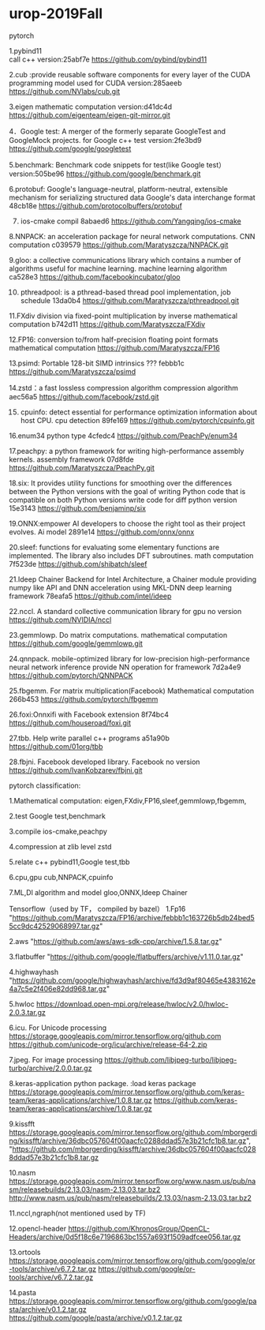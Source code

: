 # urop-2019Fall
pytorch

1.pybind11     
call c++
version:25abf7e
https://github.com/pybind/pybind11      

2.cub  :provide reusable software components for every layer of the CUDA programming model
used for CUDA
version:285aeeb
https://github.com/NVlabs/cub.git

3.eigen 
mathematic computation
version:d41dc4d
https://github.com/eigenteam/eigen-git-mirror.git

4．Google test: A merger of the formerly separate GoogleTest and GoogleMock projects.
for Google c++ test
version:2fe3bd9
https://github.com/google/googletest

5.benchmark: Benchmark code snippets 
for test(like Google test）
version:505be96
https://github.com/google/benchmark.git

6.protobuf:  Google's language-neutral, platform-neutral, extensible mechanism for serializing structured data
Google's data interchange format
48cb18e
https://github.com/protocolbuffers/protobuf

7. ios-cmake
compil
8abaed6
https://github.com/Yangqing/ios-cmake

8.NNPACK: an acceleration package for neural network computations.
CNN computation
c039579
https://github.com/Maratyszcza/NNPACK.git

9.gloo: a collective communications library which contains a number of algorithms useful for machine learning.
machine learning algorithm
ca528e3
https://github.com/facebookincubator/gloo

10. pthreadpool: is a pthread-based thread pool implementation,
job schedule
13da0b4
https://github.com/Maratyszcza/pthreadpool.git

11.FXdiv division via fixed-point multiplication by inverse
mathematical computation
b742d11
https://github.com/Maratyszcza/FXdiv

12.FP16: conversion to/from half-precision floating point formats
mathematical computation
https://github.com/Maratyszcza/FP16

13.psimd: Portable 128-bit SIMD intrinsics
???
febbb1c
https://github.com/Maratyszcza/psimd

14.zstd：a fast lossless compression algorithm
compression algorithm
aec56a5
https://github.com/facebook/zstd.git

15. cpuinfo:  detect essential for performance optimization information about host CPU.
cpu detection
89fe169
https://github.com/pytorch/cpuinfo.git


16.enum34
python type
4cfedc4
https://github.com/PeachPy/enum34

17.peachpy: a python framework for writing high-performance assembly kernels.
assembly framework
07d8fde
https://github.com/Maratyszcza/PeachPy.git

18.six: It provides utility functions for smoothing over the differences between the Python versions with the goal of writing Python code that is compatible on both Python versions
write code for diff python version 
15e3143
https://github.com/benjaminp/six

19.ONNX:empower AI developers to choose the right tool as their project evolves.
Ai model
2891e14
https://github.com/onnx/onnx

20.sleef:  functions for evaluating some elementary functions are implemented. The library also includes DFT subroutines.
math computation
7f523de
https://github.com/shibatch/sleef

21.Ideep Chainer Backend for Intel Architecture, a Chainer module providing numpy like API and DNN acceleration using MKL-DNN
deep learning framework 
78eafa5
https://github.com/intel/ideep

22.nccl. A standard collective communication library
for gpu
no version
https://github.com/NVIDIA/nccl

23.gemmlowp. Do matrix computations.
mathematical computation
https://github.com/google/gemmlowp.git

24.qnnpack. mobile-optimized library for low-precision high-performance neural network inference
provide NN operation for framework
7d2a4e9
https://github.com/pytorch/QNNPACK

25.fbgemm. For matrix multiplication(Facebook)
Mathematical computation
266b453
https://github.com/pytorch/fbgemm

26.foxi:Onnxifi with Facebook extension
8f74bc4
https://github.com/houseroad/foxi.git

27.tbb. Help write parallel c++ programs
a51a90b
https://github.com/01org/tbb

28.fbjni. Facebook developed library.
Facebook
no version
https://github.com/IvanKobzarev/fbjni.git

pytorch classification:

1.Mathematical computation:
eigen,FXdiv,FP16,sleef,gemmlowp,fbgemm,

2.test
Google test,benchmark

3.compile
ios-cmake,peachpy

4.compression at zlib level
zstd

5.relate c++
pybind11,Google test,tbb

6.cpu,gpu
cub,NNPACK,cpuinfo

7.ML,Dl algorithm and model
gloo,ONNX,Ideep Chainer


Tensorflow（used by TF， compiled by bazel）
1.Fp16
"https://github.com/Maratyszcza/FP16/archive/febbb1c163726b5db24bed55cc9dc42529068997.tar.gz"

2.aws
"https://github.com/aws/aws-sdk-cpp/archive/1.5.8.tar.gz"

3.flatbuffer
"https://github.com/google/flatbuffers/archive/v1.11.0.tar.gz"

4.highwayhash
"https://github.com/google/highwayhash/archive/fd3d9af80465e4383162e4a7c5e2f406e82dd968.tar.gz"

5.hwloc
https://download.open-mpi.org/release/hwloc/v2.0/hwloc-2.0.3.tar.gz

6.icu. For Unicode processing
https://storage.googleapis.com/mirror.tensorflow.org/github.com
https://github.com/unicode-org/icu/archive/release-64-2.zip

7.jpeg. For image processing
https://github.com/libjpeg-turbo/libjpeg-turbo/archive/2.0.0.tar.gz

8.keras-application python package. :load keras package
https://storage.googleapis.com/mirror.tensorflow.org/github.com/keras-team/keras-applications/archive/1.0.8.tar.gz
https://github.com/keras-team/keras-applications/archive/1.0.8.tar.gz

9.kissfft
https://storage.googleapis.com/mirror.tensorflow.org/github.com/mborgerding/kissfft/archive/36dbc057604f00aacfc0288ddad57e3b21cfc1b8.tar.gz",
"https://github.com/mborgerding/kissfft/archive/36dbc057604f00aacfc0288ddad57e3b21cfc1b8.tar.gz

10.nasm
https://storage.googleapis.com/mirror.tensorflow.org/www.nasm.us/pub/nasm/releasebuilds/2.13.03/nasm-2.13.03.tar.bz2
http://www.nasm.us/pub/nasm/releasebuilds/2.13.03/nasm-2.13.03.tar.bz2

11.nccl,ngraph(not mentioned used by TF)

12.opencl-header
https://github.com/KhronosGroup/OpenCL-Headers/archive/0d5f18c6e7196863bc1557a693f1509adfcee056.tar.gz

13.ortools
https://storage.googleapis.com/mirror.tensorflow.org/github.com/google/or-tools/archive/v6.7.2.tar.gz
https://github.com/google/or-tools/archive/v6.7.2.tar.gz

14.pasta
https://storage.googleapis.com/mirror.tensorflow.org/github.com/google/pasta/archive/v0.1.2.tar.gz
https://github.com/google/pasta/archive/v0.1.2.tar.gz

